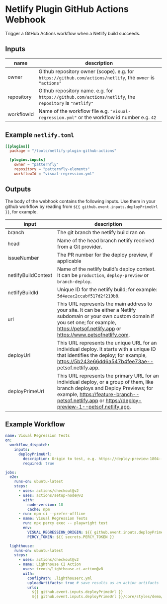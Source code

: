 # Netlify Plugin GitHub Actions Webhook

Trigger a GitHub Actions workflow when a Netlify build succeeds.

## Inputs

| name       | description                                                                                                |
| ---------- | ---------------------------------------------------------------------------------------------------------- |
| owner      | Github repository owner (scope). e.g. for `https://github.com/actions/netlify`, the `owner` is `"actions"` |
| repository | Github repository name. e.g. for `https://github.com/actions/netlify`, the `repository` is `"netlify"`     |
| workflowId | Name of the workflow file e.g. `"visual-regression.yml"` or the workflow id number e.g. `42`               |

## Example `netlify.toml`

```toml
[[plugins]]
  package = "/tools/netlify-plugin-github-actions"

  [plugins.inputs]
    owner = "patternfly"
    repository = "patternfly-elements"
    workflowId = "visual-regression.yml"
```

## Outputs

The body of the webhook contains the following inputs.
Use them in your github workflow by reading from `${{ github.event.inputs.deployPrimeUrl }}`, for example.

| input               | description                                                                                                                                                                                                                             |
| ------------------- | --------------------------------------------------------------------------------------------------------------------------------------------------------------------------------------------------------------------------------------- |
| branch              | The git branch the netlify build ran on                                                                                                                                                                                                 |
| head                | Name of the head branch netlify received from a Git provider.                                                                                                                                                                           |
| issueNumber         | The PR number for the deploy preview, if applicable                                                                                                                                                                                     |
| netlifyBuildContext | Name of the netlify build’s deploy context. It can be `production`, `deploy-preview` or `branch-deploy`.                                                                                                                                |
| netlifyBuildId      | Unique ID for the netlify build; for example: `5d4aeac2ccabf517d2f219b8`.                                                                                                                                                               |
| url                 | This URL represents the main address to your site. It can be either a Netlify subdomain or your own custom domain if you set one; for example, <https://petsof.netlify.app> or <https://www.petsofnetlify.com>.                         |
| deployUrl           | This URL represents the unique URL for an individual deploy. It starts with a unique ID that identifies the deploy; for example, <https://5b243e66dd6a547b4fee73ae--petsof.netlify.app>.                                                |
| deployPrimeUrl      | This URL represents the primary URL for an individual deploy, or a group of them, like branch deploys and Deploy Previews; for example, <https://feature-branch--petsof.netlify.app> or <https://deploy-preview-1--petsof.netlify.app>. |

## Example Workflow

```yml
name: Visual Regression Tests
on:
  workflow_dispatch:
    inputs:
      deployPrimeUrl:
        description: Origin to test, e.g. https://deploy-preview-1804--patternfly-elements.netlify.app/
        required: true

jobs:
  e2e:
    runs-on: ubuntu-latest
    steps:
      - uses: actions/checkout@v2
      - uses: actions/setup-node@v2
        with:
          node-version: 18
          cache: npm
      - run: npm ci --prefer-offline
      - name: Visual Regression Tests
        run: npx percy exec -- playwright test
        env:
          VISUAL_REGRESSION_ORIGIN: ${{ github.event.inputs.deployPrimeUrl }}
          PERCY_TOKEN: ${{ secrets.PERCY_TOKEN }}

  lighthouse:
    runs-on: ubuntu-latest
    steps:
      - uses: actions/checkout@v2
      - name: Lighthouse CI Action
        uses: treosh/lighthouse-ci-action@v8
        with:
          configPath: .lighthouserc.yml
          uploadArtifacts: true # save results as an action artifacts
          urls:
            ${{ github.event.inputs.deployPrimeUrl }}
            ${{ github.event.inputs.deployPrimeUrl }}/core/styles/demo/
```
